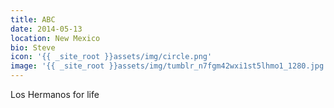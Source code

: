 ```yaml
---
title: ABC
date: 2014-05-13
location: New Mexico
bio: Steve
icon: '{{ _site_root }}assets/img/circle.png'
image: '{{ _site_root }}assets/img/tumblr_n7fgm42wxi1st5lhmo1_1280.jpg'
---
```

<p>
	Los Hermanos for life</p>